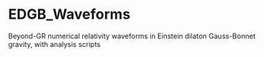 # EDGB_Waveforms
Beyond-GR numerical relativity waveforms in Einstein dilaton Gauss-Bonnet gravity, with analysis scripts
